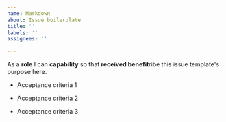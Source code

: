 ```yaml
---
name: Markdown
about: Issue boilerplate
title: ''
labels: ''
assignees: ''

---
```


As a **role**  I can **capability** so that **received benefit**ribe this issue template's purpose here.

- Acceptance criteria 1

- Acceptance criteria 2

- Acceptance criteria 3
